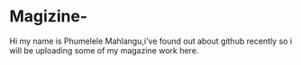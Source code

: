 # Magizine-
Hi my name is Phumelele Mahlangu,i've found out about github recently so i will be uploading some of my magazine work here.

